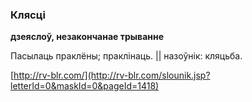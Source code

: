 ### Клясці
**дзеяслоў, незакончанае трыванне**

Пасылаць праклёны; праклінаць. || назоўнік: кляцьба.

<a rel="author">[http://rv-blr.com/](http://rv-blr.com/slounik.jsp?letterId=0&maskId=0&pageId=1418)</a>
